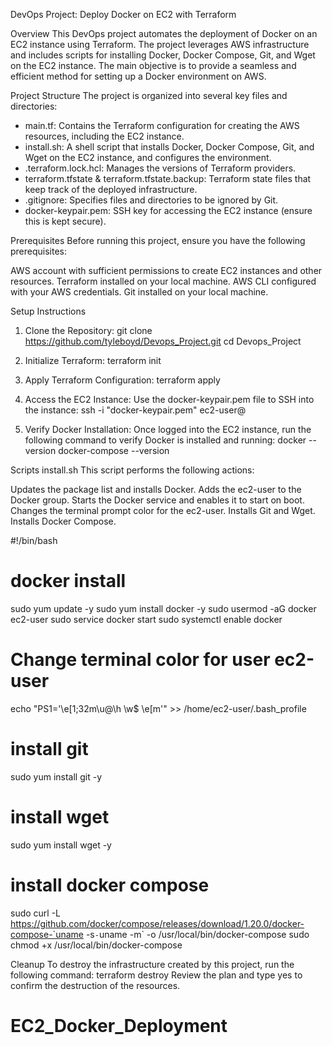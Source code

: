 DevOps Project: Deploy Docker on EC2 with Terraform

Overview
This DevOps project automates the deployment of Docker on an EC2 instance using Terraform. The project leverages AWS infrastructure and includes scripts for installing Docker, Docker Compose, Git, and Wget on the EC2 instance. The main objective is to provide a seamless and efficient method for setting up a Docker environment on AWS.

Project Structure
The project is organized into several key files and directories:

- main.tf: Contains the Terraform configuration for creating the AWS resources, including the EC2 instance.
- install.sh: A shell script that installs Docker, Docker Compose, Git, and Wget on the EC2 instance, and configures the environment.
- .terraform.lock.hcl: Manages the versions of Terraform providers.
- terraform.tfstate & terraform.tfstate.backup: Terraform state files that keep track of the deployed infrastructure.
- .gitignore: Specifies files and directories to be ignored by Git.
- docker-keypair.pem: SSH key for accessing the EC2 instance (ensure this is kept secure).

Prerequisites
Before running this project, ensure you have the following prerequisites:

AWS account with sufficient permissions to create EC2 instances and other resources.
Terraform installed on your local machine.
AWS CLI configured with your AWS credentials.
Git installed on your local machine.

Setup Instructions
1. Clone the Repository:
git clone https://github.com/tyleboyd/Devops_Project.git
cd Devops_Project

2. Initialize Terraform:
terraform init

3. Apply Terraform Configuration:
terraform apply

4. Access the EC2 Instance:
Use the docker-keypair.pem file to SSH into the instance:
ssh -i "docker-keypair.pem" ec2-user@<EC2-Instance-Public-IP>

5. Verify Docker Installation:
Once logged into the EC2 instance, run the following command to verify Docker is installed and running:
docker --version
docker-compose --version

Scripts
install.sh
This script performs the following actions:

Updates the package list and installs Docker.
Adds the ec2-user to the Docker group.
Starts the Docker service and enables it to start on boot.
Changes the terminal prompt color for the ec2-user.
Installs Git and Wget.
Installs Docker Compose.

#!/bin/bash
# docker install
sudo yum update -y
sudo yum install docker -y
sudo usermod -aG docker ec2-user
sudo service docker start
sudo systemctl enable docker 
# Change terminal color for user ec2-user
echo "PS1='\e[1;32m\u@\h \w$ \e[m'" >> /home/ec2-user/.bash_profile
# install git
sudo yum install git -y
# install wget
sudo yum install wget -y
# install docker compose
sudo curl -L https://github.com/docker/compose/releases/download/1.20.0/docker-compose-`uname -s`-`uname -m` -o /usr/local/bin/docker-compose
sudo chmod +x /usr/local/bin/docker-compose

Cleanup
To destroy the infrastructure created by this project, run the following command:
terraform destroy
Review the plan and type yes to confirm the destruction of the resources.







# EC2_Docker_Deployment
